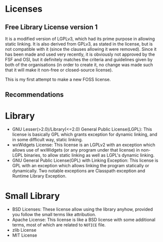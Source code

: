 # Licenses  
## Free Library License version 1  
It is a modified version of LGPLv3, which had its prime purpose in allowing static linking. It is also derived from GPLv3, as stated in the license, but is not compatible with it (since the clauses allowing it were removed). Since it has been made and used very recently, it is obviously not approved by the FSF and OSI, but it definitely matches the criteria and guidelines given by both of the organisations (in order to create it, no change was made such that it will make it non-free or closed-source license).  

This is my first attempt to make a new FOSS license.

## Recommendations  
# Library  
* GNU Lesser(>2.0)/Library(<=2.0) General Public License(LGPL): This license is basically GPL which grants exception for dynamic linking, and in some difficult way, static linking.  
* wxWidgets License: This license is an LGPLv2 with an exception which allows use of wxWidgets (or any program under that license) in non-LGPL binaries, to allow static linking as well as LGPL's dynamic linking.  
* GNU General Public License(GPL) with Linking Exception: This license is GPL with an exception which allows linking the program statically or dynamically. Two notable exceptions are Classpath exception and Runtime Library Exception.  
# Small Library  
* BSD Licenses: These license allow using the library anyhow, provided you follow the small terms like attribution.  
* Apache License: This license is like a BSD license with some additional terms, most of which are related to `NOTICE` file.  
* zlib License
* MIT License
